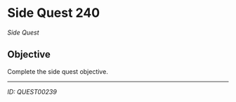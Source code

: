 # Side Quest 240

*Side Quest*

## Objective
Complete the side quest objective.

---
*ID: QUEST00239*